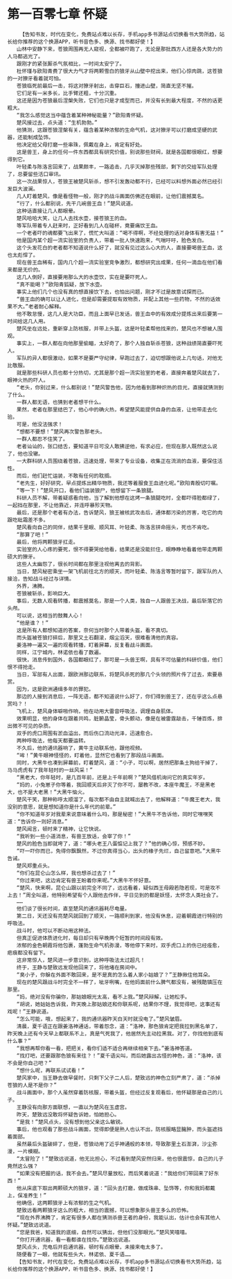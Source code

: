 # 第一百零七章 怀疑
        【告知书友，时代在变化，免费站点难以长存，手机app多书源站点切换看书大势所趋，站长给你推荐的这个换源APP，听书音色多、换源、找书都好使！】
       山林中安静下来，苍狼周围再无人窥视，全都被吓跑了，无论是那批西方人还是各大势力的人马都逃光了。
       跟刚才的紧张厮杀气氛相比，一时间太安宁了。
       杜怀瑾与欧阳青费了很大力气才将两颗雪白的狼牙从山壁中挖出来，他们心惊肉跳，这苍狼的一对獠牙看着就可怕。
       苍狼临死前最后一击，将这对獠牙射出，击穿巨石，撞进山壁，简直无坚不摧。
       它们足有一米多长，比手臂还粗，十分沉重。
       这还是因为苍狼最后涅槃失败，它们也只是才成型而已，并没有长到最大程度，不然的话更粗大。
       “我怎么感觉这当中蕴含着某种神秘能量？”欧阳青怀疑。
       楚风接过去，点头道：“生机勃勃。”
       他猜测，这跟苍狼涅槃有关，蕴含着某种浓郁的生命气机，这对獠牙可以打磨成坚硬的武器，还能制成坠饰。
       他决定给父母打磨一些串珠，佩戴在身上，肯定有好处。
       这是兽王，身上的任何一件东西都具有研究价值，别说那些财阀，就是各国都很眼红，想要得到它。
       叶轻柔与陈洛言回来了，战果颇丰，一路追击，几乎灭掉那些残部，剩下的交给军队处理了，总要留些活口审讯。
       这一次战果惊人，苍狼王被楚风斩杀，想不引发轰动都不行，已经可以料想外面必然已经引发巨大波澜。
       几人盯着楚风，像是看怪物一般，刚才的战斗画面仿佛还在眼前，让他们震撼莫名。
       “行了，什么都别说，先干几碗兽王血！”楚风说道。
       这种话直接让几人都眼晕。
       楚风哈哈大笑，让几人去找水壶，接苍狼王的血。
       等军队带着专人赶来时，正好看到几人在碰杯，竟要痛饮王血。
       一个老者吓的魂都要飞出来了，慌忙大叫道：“喝不得啊，不经处理的话对身体有害无益！”
       他是国内某个超一流实验室的负责人，带着一批人快速跑来，气喘吁吁，脸色发白。
       这个头发花白的老者都不知道说什么好了，就没有见过这么心大的人，直接要喝兽王血，这也太彪悍了。
       现在兽王血稀有，国内几个超一流实验室竞争激烈，都想研究出成果，任何一滴血在他们看来都是无价的。
       这几人倒好，直接要用那么大的水壶饮，实在是要吓死人。
       “真不能喝？”欧阳青狐疑，放下水壶。
       事实上他们几个也没有真的想直接饮下去，也怕出问题，刚才不过是故意试探而已。
       “兽王血的确可以让人进化，但是却需要提取有效物质，并配上其他一些药物，不然的话效果不大。”老者耐心解释。
       他不敢怠慢，这几人是大功臣，而且上面早已发话，兽王血中的有效成分提炼出来后要第一时间给这几人用。
       楚风坐在远处，重新穿上防核服，并带上头盔，这是叶轻柔帮他找来的，楚风也不想被人围观。
       事实上，一群人都在向他那里偷瞄，太好奇了，那个人独自斩杀苍狼，这种战绩简直要吓死人。
       军队的异人都很激动，如果不是要严守纪律，早跑过去了，迫切想跟他说上几句话，对他无比敬服。
       就是那些科研人员也都十分热切，尤其是那个超一流实验室的老者，直接奔着楚风就去了，眼神火热的吓人。
       “老头，你别过来，什么都别说！”楚风警告他，因为他看到那种炽热的目光，直接就猜测到了什么。
       一群人都无语，也猜到老者想干什么。
       果然，老者在那里结巴了，他心中的确火热，希望楚风能提供自身的血液，让他带走去化验。
       可是，他没法强求！
       “想都不要想！”楚风再次警告那老头。
       一群人都忍不住笑了。
       老者讪讪的，张口结舌，要知道平日可没人敢拂逆他，有求必应，但现在那人既然这么说了，他也没辙。
       一大群科研人员围绕着苍狼，迅速处理，带来了专业设备，收集正在流淌的血液，要保住活性。
       而后，他们赶忙运装，不敢有任何的耽搁。
       “老先生，好好研究，早点提炼出精华物质，我还等着服食王血进化呢。”欧阳青殷切叮嘱。
       “等一下！”楚风开口，看他们运装狼尸，他想留下一条狼腿。
       科研人员不解，带着疑惑看向他，当了解到他想在这烤一条狼腿吃时，全都吓得脸都绿了，一起挡在那里，不让他靠近，并连呼暴殄天物。
       最后，还是那个老者有办法，告诉楚风，狼王被核武攻击后，通体都污染的厉害，吃它的肉跟吃砒霜差不多。
       楚风看向自己的同伴，结果千里眼、顺风耳、叶轻柔、陈洛言拼命摇头，死也不肯吃。
       “那算了吧！”
       最后，他将两颗狼牙扛走。
       实验室的人心疼的要死，恨不得要哭给他看，结果还是没能拦住，眼睁睁地看着他带走两颗硕大的獠牙。
       这些人太幽怨了，很长时间都在那里注视他离去的背影。
       当日，楚风秘密乘坐一架飞机前往北方的顺天，而叶轻柔、陈洛言等暂时留下，跟军队的人接洽，告知战斗经过与详情。
       外界，沸腾。
       苍狼被斩杀，影响巨大。
       事后，无数人观看转播，都震撼莫名，那是一个人类，独自一人跟兽王决战，最后斩落它的头颅。
       可以说，这相当的鼓舞人心！
       “他是谁？！”
       这是所有人都想知道的答案，奈何当时那个人带着头盔，看不真切。
       而头盔被苍狼打碎后，那里又土石翻滚，烟尘滔天，很难看清他的真容。
       姜洛神一遍又一遍的观看转播，盯着屏幕，反复看战斗画面。
       同样，江宁城内，林诺依也看了数遍。
       很快，消息传到国外，各国都眼红了，那可是一头兽王啊，具有不可估量的科研价值，他们恨不得抢走。
       当日，军部有人出面，跟欧洲那边联系，将楚风杀死的那几个头领的照片传了过去，索要悬赏。
       因为，这是欧洲通缉多年的罪犯。
       那边的人接到消息后，一阵无语，都不知道说什么好了，你们得到兽王了，还在乎这么点悬赏吗？！
       飞机上，楚风身体噼啪作响，他在动用大雷音呼吸法，调理自身肌体。
       效果明显，他的身体在跟着共鸣，脏腑晶莹，骨头颤动，像是在被雷霆敲击，千锤百炼，排出微不可见的杂质。
       双手的虎口周围有淤血溢出，而后伤口流动光泽，迅速愈合。
       两种呼吸法，他每天都要运转。
       不久后，他的通讯器响了，黄牛主动联系他，跟他视频。
       “哞！”黄牛眼神怪怪的，盯着他，显然它也看到了那段战斗画面。
       同时，大黑牛也凑到屏幕前，盯着楚风，道：“小子，可以啊，居然把那条土狗给干掉了，马马虎虎有了我年轻时的一丝风采！”
       “黑老大，你年轻时，是几百年前，还是上千年前啊？”楚风借机询问它的真实年岁。
       “妈的，小兔崽子你等着，我回顺天后非灭了你不可，屡教不改，本座牛魔王，不是黑老大，也不是大老黑！”大黑牛恼火。
       楚风干笑，那种称呼太顺溜了，每次都不由自主就喊出去了，他解释道：“牛魔王老大，我没别的意思，就是想知道你是什么年代的前辈。”
       “你不知道年岁对我辈来说意味着什么吗，那是秘密！”大黑牛不告诉他，同时它嘿嘿笑道：“告诉你一则好消息。”
       楚风闻言，顿时来了精神，让它快说。
       “我听到一些小道消息，有兽王放话，会宰了你！”
       楚风的脸色当即就垮了，道：“哪头老王八蛋惦记上我了？”他的确心惊，预感不妙。
       “吓一吓你而已，免得你飘飘然，不过你真得当心，出头的椽子先烂，自己留意吧。”大黑牛告诫。
       楚风郑重点头。
       “你们在昆仑山怎么样，我也想杀过去了！”
       “你过来吧，这边肯定有兽王盼着你来呢。”大黑牛不怀好意。
       “楚风，快来啊，昆仑山跟以前完全不同了，远远看着，疑似西王母殿若隐若现，可是攻不上去！”周全叫道，他特别希望有个人跟他去作伴，平日见到的都是妖怪，太怀念人类社会了。
       ……
       他们谈了很长时间，直至楚风的通讯器耗尽电量。
       第二日，天还没有亮楚风就回到了顺天，一路顺利到家，他没有休息，迎着朝霞进行特别的呼吸法。
       战斗时，他可以不断动用这种法。
       但真正促进体质进化时，每日却只有早晚两个短暂的时间段有效。
       浓郁的金色朝霞将他包裹，蓬勃生命气机弥漫，等他停下来时，双手虎口上的伤已经痊愈，疤痕都没有留下。
       这非常惊人，楚风进一步意识到，这种呼吸法太过超凡！
       终于，王静与楚致远发现他回来了，将他堵在房间中。
       “臭小子，你躲在外面不敢回来，是不是真的怎么着人家小姑娘了？”王静揪住他耳朵。
       现在的楚风跟战斗时完全不一样了，呲牙咧嘴，在他妈面前什么脾气都没有，被残酷镇压在那里。
       “妈，绝对没有你骗你，那姑娘眼光太高，看不上我。”楚风辩解，让她松手。
       “胡说，她姑姑告诉我，昨天晚上那姑娘还和你联系呢，结果你不理，我觉得吧，这事还有戏呢！”王静说道。
       “怎么可能，哦，想起来了，我的通讯器昨天白天时就没电了。”楚风皱眉。
       清晨，夏千语正在跟姜洛神通话，带着怨念，道：“洛神，那色狼肯定把我拉到黑名单了，昨天晚上还有今天早上都联系不上，真是气死我了，他居然先主动拉黑我。对了，你找他到底有什么事？”
       “我想再帮你看一看，把把关，看你们适不适合再继续相亲下去。”姜洛神答道。
       “找打吧，还要跟那色狼有来往？！”夏千语尖叫，而后她露出古怪的神色，道：“洛神，该不会是你自己吧？”
       “想什么呢，再联系试试看！”
       楚风家中，当王静去做早餐时，只剩下父子二人后，楚致远的神色立刻严肃了，道：“杀掉苍狼的人是不是你？”
       战斗画面中，那个人虽然穿着防核服，带着头盔，但经过反复观看后，他怀疑那是自己的儿子。
       王静没有向那方面联想，一直以为楚风在玉虚宫。
       昨天，楚致远没敢将怀疑告诉她，怕她担心。
       “是我！”楚风点头，没有想到他父亲这么敏锐。
       事后，他也观看了那些战斗画面，觉得即便是熟人也认不出，防核服略显臃肿，而头盔遮挡着面部。
       虽然最后头盔破碎了，但是，苍狼动用了近乎神通般的本领，导致那里土石澎湃，沙尘弥漫，一片模糊。
       “太冒险了！”楚致远说道，他无比担心，不过看到楚风安然归来，他也很震惊，自己的儿子竟然这么强？
       “如果没有把握的话，我不会去。”楚风尽量放松，而后笑着说道：“我给你们带回来了好东西！”
       他从床底下取出两颗硕大的狼牙，道：“回头去打磨，做成珠串、坠饰等，你和我妈都戴上，保准养生！”
       他确信，这两颗狼牙上有浓郁的生之气机。
       楚致远看两颗狼牙这么的粗大，相当的震撼，可以想象那头兽王多么的恐怖。
       “现在外界沸腾了，肯定有很多人都在猜测杀兽王者的身份，我能认出，估计也会有其他人怀疑。”楚致远说道。
       “您是我爸，知道我的底细，自然可以猜出，但他们没那眼光。”楚风笑嘻嘻。
       “你打开通讯器，看一看都谁在找你。”楚致远说道。
       楚风点头，充电后开启通讯器，顿时有点眼晕，未接来电太多了。
       随便看了一眼，他就有些头大，林诺依、夏千语……
       【告知书友，时代在变化，免费站点难以长存，手机app多书源站点切换看书大势所趋，站长给你推荐的这个换源APP，听书音色多、换源、找书都好使！】